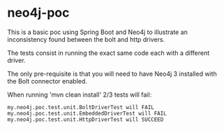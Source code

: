 # neo4j-poc
This is a basic poc using Spring Boot and Neo4j to illustrate an inconsistency found between the bolt and http drivers. 

The tests consist in running the exact same code each with a different driver.

The only pre-requisite is that you will need to have Neo4j 3 installed with the Bolt connector enabled.

When running 'mvn clean install' 2/3 tests will fail:

    my.neo4j.poc.test.unit.BoltDriverTest will FAIL
    my.neo4j.poc.test.unit.EmbeddedDriverTest will FAIL
    my.neo4j.poc.test.unit.HttpDriverTest will SUCCEED
